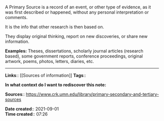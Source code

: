 
A Primary Source is a record of an event, or other type of evidence, as it was first described or happened, without any personal interpretation or comments. 


It is the info that other research is then based on.

They display original thinking, report on new discoveries, or share new information.

**Examples:**
Theses, dissertations, scholarly journal articles (research based), some government reports, conference proceedings, original artwork, poems, photos, letters, diaries, etc.


---
**Links**:: [[Sources of information]]
**Tags**:: 

**In what context do I want to rediscover this note:**

**Sources**::
https://www.crk.umn.edu/library/primary-secondary-and-tertiary-sources

**Date created**:: 2021-09-01  
**Time created**:: 07:26